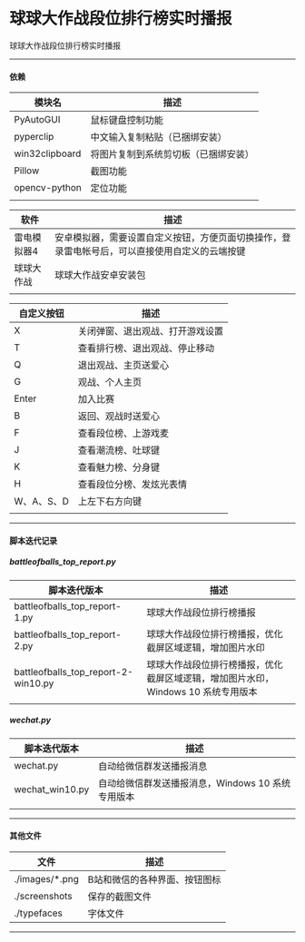 # 球球大作战段位排行榜实时播报
球球大作战段位排行榜实时播报


---


#### 依赖

|模块名|描述|
|---|---|
|PyAutoGUI|鼠标键盘控制功能|
|pyperclip|中文输入复制粘贴（已捆绑安装）|
|win32clipboard|将图片复制到系统剪切板（已捆绑安装）|
|Pillow|截图功能|
|opencv-python|定位功能|
|||

|软件|描述|
|---|---|
|雷电模拟器4|安卓模拟器，需要设置自定义按钮，方便页面切换操作，登录雷电帐号后，可以直接使用自定义的云端按键|
|球球大作战|球球大作战安卓安装包|
|||

|自定义按钮|描述|
|---|---|
|X|关闭弹窗、退出观战、打开游戏设置|
|T|查看排行榜、退出观战、停止移动|
|Q|退出观战、主页送爱心|
|G|观战、个人主页|
|Enter|加入比赛|
|B|返回、观战时送爱心|
|F|查看段位榜、上游戏麦|
|J|查看潮流榜、吐球键|
|K|查看魅力榜、分身键|
|H|查看段位分榜、发炫光表情|
|W、A、S、D|上左下右方向键|
|||

---


#### 脚本迭代记录

##### battleofballs_top_report.py

|脚本迭代版本|描述|
|---|---|
|battleofballs_top_report-1.py|球球大作战段位排行榜播报|
|battleofballs_top_report-2.py|球球大作战段位排行榜播报，优化截屏区域逻辑，增加图片水印|
|battleofballs_top_report-2-win10.py|球球大作战段位排行榜播报，优化截屏区域逻辑，增加图片水印，Windows 10 系统专用版本|
|||

##### wechat.py

|脚本迭代版本|描述|
|---|---|
|wechat.py|自动给微信群发送播报消息|
|wechat_win10.py|自动给微信群发送播报消息，Windows 10 系统专用版本|
|||


---


#### 其他文件

|文件|描述|
|---|---|
|./images/*.png|B站和微信的各种界面、按钮图标|
|./screenshots|保存的截图文件|
|./typefaces|字体文件|

---

